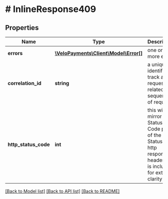 # # InlineResponse409

## Properties

Name | Type | Description | Notes
------------ | ------------- | ------------- | -------------
**errors** | [**\VeloPayments\Client\Model\Error[]**](Error.md) | one or more errors | [optional]
**correlation_id** | **string** | a unique identifier to track a request or related sequence of requests | [optional]
**http_status_code** | **int** | this will mirror the Status-Code part of the Status-Line http response header and is included for extra clarity | [optional]

[[Back to Model list]](../../README.md#models) [[Back to API list]](../../README.md#endpoints) [[Back to README]](../../README.md)
